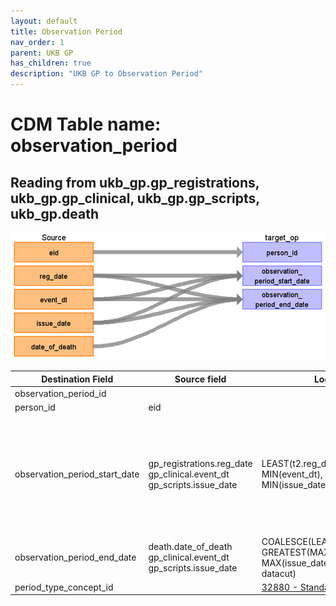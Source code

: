 ```yaml
---
layout: default
title: Observation Period
nav_order: 1
parent: UKB GP
has_children: true
description: "UKB GP to Observation Period"
---
```


# CDM Table name: observation_period

## Reading from ukb_gp.gp_registrations, ukb_gp.gp_clinical, ukb_gp.gp_scripts, ukb_gp.death

![](images/ukb_gp_to_op.png)

| Destination Field | Source field | Logic | Comment field | 
| --- | --- | --- | --- |
| observation_period_id | | | Autogenerate| 
| person_id | eid |  |  | 
| observation_period_start_date | gp_registrations.reg_date<br>gp_clinical.event_dt<br>gp_scripts.issue_date | LEAST(t2.reg_date, MIN(event_dt), MIN(issue_date)) | [Please note that not all participants with primary care data available have a corresponding registration record.](https://biobank.ndph.ox.ac.uk/ukb/field.cgi?id=42038) Therefore, gp_clinical.event_dt, gp_scripts.issue_date are also taken into consideration. | 
| observation_period_end_date | death.date_of_death<br>gp_clinical.event_dt<br>gp_scripts.issue_date | COALESCE(LEAST(death_date, GREATEST(MAX(event_dt), MAX(issue_date)), date of datacut) | |
| period_type_concept_id | | [32880 - Standard algorithm](https://athena.ohdsi.org/search-terms/terms/32880) |

